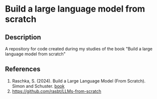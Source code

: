 # Build a large language model from scratch

## Description

A repository for code created during my studies of the book "Build a large language model from scratch"

## References

1. Raschka, S. (2024). Build a Large Language Model (From Scratch). Simon and Schuster. [book](https://www.manning.com/books/build-a-large-language-model-from-scratch)
2. https://github.com/rasbt/LLMs-from-scratch
